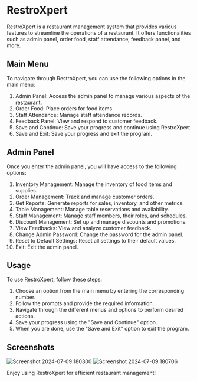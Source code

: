 # RestroXpert

RestroXpert is a restaurant management system that provides various features to streamline the operations of a restaurant. It offers functionalities such as admin panel, order food, staff attendance, feedback panel, and more.

## Main Menu

To navigate through RestroXpert, you can use the following options in the main menu:

1. Admin Panel: Access the admin panel to manage various aspects of the restaurant.
2. Order Food: Place orders for food items.
3. Staff Attendance: Manage staff attendance records.
4. Feedback Panel: View and respond to customer feedback.
5. Save and Continue: Save your progress and continue using RestroXpert.
0. Save and Exit: Save your progress and exit the program.

## Admin Panel

Once you enter the admin panel, you will have access to the following options:

1. Inventory Management: Manage the inventory of food items and supplies.
2. Order Management: Track and manage customer orders.
3. Get Reports: Generate reports for sales, inventory, and other metrics.
4. Table Management: Manage table reservations and availability.
5. Staff Management: Manage staff members, their roles, and schedules.
6. Discount Management: Set up and manage discounts and promotions.
7. View Feedbacks: View and analyze customer feedback.
8. Change Admin Password: Change the password for the admin panel.
9. Reset to Default Settings: Reset all settings to their default values.
0. Exit: Exit the admin panel.

## Usage

To use RestroXpert, follow these steps:

1. Choose an option from the main menu by entering the corresponding number.
2. Follow the prompts and provide the required information.
3. Navigate through the different menus and options to perform desired actions.
4. Save your progress using the "Save and Continue" option.
5. When you are done, use the "Save and Exit" option to exit the program.

## Screenshots
![Screenshot 2024-07-09 180300](https://github.com/ahmadchughtai21/RestroXpert/assets/133879449/e9b0a841-c30e-4b37-aafe-af24fbef08fc)
![Screenshot 2024-07-09 180706](https://github.com/ahmadchughtai21/RestroXpert/assets/133879449/aeaec4e5-246d-4878-a610-8df298caf3dc)


Enjoy using RestroXpert for efficient restaurant management!
